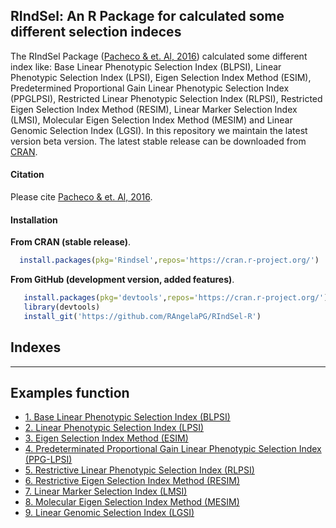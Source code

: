 ## RIndSel: An R Package for calculated some different selection indeces

The RIndSel Package ([Pacheco & et. Al, 2016](https://data.cimmyt.org/dataset.xhtml?persistentId=hdl:11529/10854)) calculated some different index like: Base Linear Phenotypic
Selection Index (BLPSI), Linear Phenotypic Selection Index (LPSI), Eigen Selection Index
Method (ESIM), Predetermined Proportional Gain Linear Phenotypic Selection Index (PPGLPSI),
Restricted Linear Phenotypic Selection Index (RLPSI), Restricted Eigen Selection
Index Method (RESIM), Linear Marker Selection Index (LMSI), Molecular Eigen Selection
Index Method (MESIM) and Linear Genomic Selection Index (LGSI). In this repository we maintain the latest
version beta version. The latest stable release can be downloaded from [CRAN](https://cran.r-project.org/web/packages/BGLR/index.html).


#### Citation

Please cite [Pacheco & et. Al, 2016](https://data.cimmyt.org/dataset.xhtml?persistentId=hdl:11529/10854).


#### Installation

**From CRAN (stable release)**.

```R
  install.packages(pkg='Rindsel',repos='https://cran.r-project.org/')
```

**From GitHub (development version, added features)**.


```R
   install.packages(pkg='devtools',repos='https://cran.r-project.org/')  #1# install devtools
   library(devtools)                                                     #2# load the library
   install_git('https://github.com/RAngelaPG/RIndSel-R')                 #3# install RIndSel from GitHub
```
## Indexes
----------------------------------------------------------------

**Examples function**
----------------------------------------------------------------

  - [1. Base Linear Phenotypic Selection Index (BLPSI)](https://github.com/RAngelaPG/RIndSel-R/blob/master/inst/md/BLPSI.md)
  - [2. Linear Phenotypic Selection Index (LPSI)](https://github.com/RAngelaPG/RIndSel-R/blob/master/inst/md/LPSI.md)
  - [3. Eigen Selection Index Method (ESIM)](https://github.com/RAngelaPG/RIndSel-R/blob/master/inst/md/ESIM.md)
  - [4. Predeterminated Proportional Gain Linear Phenotypic Selection Index (PPG-LPSI)](https://github.com/RAngelaPG/RIndSel-R/blob/master/inst/md/PPG-LPSI.md)
  - [5. Restrictive Linear Phenotypic Selection Index (RLPSI)](https://github.com/RAngelaPG/RIndSel-R/blob/master/inst/md/RLPSI.md)
  - [6. Restrictive Eigen Selection Index Method (RESIM)](https://github.com/RAngelaPG/RIndSel-R/blob/master/inst/md/RESIM.md)
  - [7. Linear Marker Selection Index (LMSI)](https://github.com/RAngelaPG/RIndSel-R/blob/master/inst/md/LMSI.md)
  - [8. Molecular Eigen Selection Index Method (MESIM)](https://github.com/RAngelaPG/RIndSel-R/blob/master/inst/md/MESIM.md)
  - [9. Linear Genomic Selection Index (LGSI)](https://github.com/RAngelaPG/RIndSel-R/blob/master/inst/md/LGSI.md)
